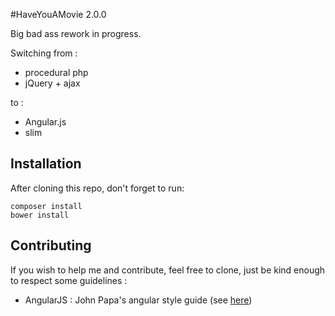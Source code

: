 #HaveYouAMovie 2.0.0

Big bad ass rework in progress.

Switching from :
- procedural php
- jQuery + ajax

to :
- Angular.js
- slim

## Installation

After cloning this repo, don't forget to run:

```
composer install
bower install
```


## Contributing

If you wish to help me and contribute, feel free to clone, just be kind enough to respect some guidelines :

- AngularJS : John Papa's angular style guide (see [here](https://github.com/johnpapa/angular-styleguide))
